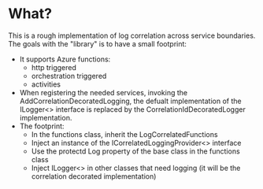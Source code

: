 # What?
This is a rough implementation of log correlation across service boundaries. The goals with the "library" is to have a small footprint:
- It supports Azure functions:
   - http triggered 
   - orchestration triggered
   - activities
- When registering the needed services, invoking the AddCorrelationDecoratedLogging, the defualt implementation of the ILogger<> interface is replaced by the CorrelationIdDecoratedLogger implementation.
- The footprint:
   - In the functions class, inherit the LogCorrelatedFunctions
   - Inject an instance of the ICorrelatedLoggingProvider<> interface
   - Use the protectd Log property of the base class in the functions class
   - Inject ILogger<> in other classes that need logging (it will be the correlation decorated implementation)
